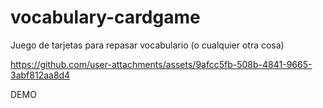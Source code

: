 # vocabulary-cardgame
Juego de tarjetas para repasar vocabulario (o cualquier otra cosa)



https://github.com/user-attachments/assets/9afcc5fb-508b-4841-9665-3abf812aa8d4


DEMO
